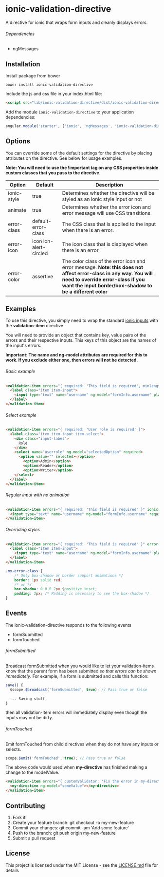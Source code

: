 # ionic-validation-directive
A directive for ionic that wraps form inputs and cleanly displays errors.

###### Dependencies
- ngMessages


## Installation

Install package from bower
```
bower install ionic-validation-directive
```

Include the js and css file in your index.html file:
```html
<script src="lib/ionic-validation-directive/dist/ionic-validation-directive.bundle.min.js"></script>
```

Add the module `ionic-validation-directive` to your application dependencies:
```javascript
angular.module('starter', ['ionic', 'ngMessages', 'ionic-validation-directive'])
```

## Options

You can override some of the default settings for the directive by placing attributes on the directive. See below for usage examples.

**Note: You will need to use the !important tag on any CSS properties inside custom classes that you pass to the directive.**

| Option      | Default | Description |
|-------------|-----|-----|
| ionic-style | true | Determines whether the directive will be styled as an ionic style input or not |
| animate     | true | Determines whether the error icon and error message will use CSS transitions |
| error-class | default-error-class | The CSS class that is applied to the input when there is an error. |
| error-icon  | icon ion-alert-circled | The icon class that is displayed when there is an error |
| error-color | assertive | The color class of the error icon and error message. **Note: this does not affect error-class in any way. You will need to override error-class if you want the input border/box-shadow to be a different color** |

## Examples

To use this directive, you simply need to wrap the standard [ionic inputs](http://ionicframework.com/docs/components/#forms) with the **validation-item** directive. 

You will need to provide an object that contains key, value pairs of the errors and their respective inputs. This keys of this object are the names of the input's errors.

**Important: The name and ng-model attributes are required for this to work. If you exclude either one, then errors will not be detected.**

###### Basic example
```html
<validation-item errors="{ required: 'This field is required', minlength: 'Usernames must have at least 6 characters' }">
  <label class="item item-input">
    <input type="text" name="username" ng-model="formInfo.username" placeholder="Username" min-length="6" required>
  </label>
</validation-item>
```

###### Select example
```html
<validation-item errors="{ required: 'User role is required' }">
  <label class="item item-input item-select">
    <div class="input-label">
      Role
    </div>
    <select name="userrole" ng-model="selectedOption" required>
      <option value="" selected></option>
        <option>Admin</option>
        <option>Reader</option>
        <option>Writer</option>
    </select>
  </label>
</validation-item>
```

###### Regular input with no animation
```html
<validation-item errors="{ required: 'This field is required' }" ionic-style="false" animate="false">
  <input type="text" name="username" ng-model="formInfo.username" required>
</validation-item>
```

###### Overriding styles
```html
<validation-item errors="{ required: 'This field is required' }" error-class="my-error-class" error-icon="icon ion-android-alert" error-color="positive">
  <label class="item item-input">
    <input type="text" name="username" ng-model="formInfo.username" placeholder="Username" min-length="6" required>
  </label>
</validation-item>
```
```css
.my-error-class {
    /* Only box-shadow or border support animations */
    border: 1px solid red;
    /* or */
    box-shadow: 0 0 0 2px $positive inset;
    padding: 2px; /* Padding is necessary to see the box-shadow */
}
```



## Events
The ionic-validation-directive responds to the following events
- formSubmitted
- formTouched


###### formSubmitted
Broadcast formSubmitted when you would like to let your validation-items know that the parent form has been submitted *so that errors can be shown immediately*. For example, if a form is submitted and calls this function:

```javascript
save() {
  $scope.$broadcast('formSubmitted', true); // Pass true or false
  
  ... Saving stuff
}
```

then all validation-item errors will immediately display even though the inputs may not be dirty.

###### formTouched
Emit formTouched from child directives when they do not have any inputs or selects.

```javascript
scope.$emit('formTouched', true); // Pass true or false
```

The above code would used when **my-directive** has finished making a change to the modelValue.

```html
<validation-item errors="{ customValidator: 'Fix the error in my-directive' }">
  <my-directive ng-model="someValue"></my-directive>
</validation-item>
```

## Contributing

1. Fork it!
2. Create your feature branch: git checkout -b my-new-feature
3. Commit your changes: git commit -am 'Add some feature'
4. Push to the branch: git push origin my-new-feature
5. Submit a pull request

## License
This project is licensed under the MIT License - see the [LICENSE.md](https://raw.githubusercontent.com/RemnantArcher/ionic-validation-directive/master/LICENSE) file for details















